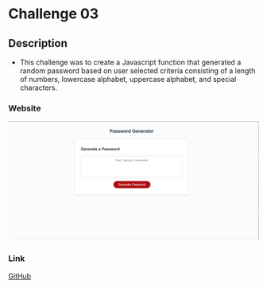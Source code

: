 # Challenge 03

## Description
- This challenge was to create a Javascript function that generated a random password based on user selected criteria consisting of a length of numbers, lowercase alphabet, uppercase alphabet, and special characters. 


### Website


![Password Generator](./Assets/Passwordgenerator.jpg)


### Link
[GitHub](https://ahuang23.github.io/C03_Password_Generator/)
